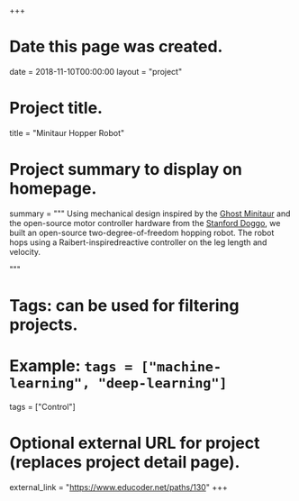 +++
# Date this page was created.
date = 2018-11-10T00:00:00
layout = "project"

# Project title.
title = "Minitaur Hopper Robot"

# Project summary to display on homepage.
summary = """
Using mechanical design inspired by the [Ghost Minitaur](https://kodlab.seas.upenn.edu/robots/ghost-minitaur/) and the open-source motor controller hardware from the [Stanford Doggo](https://github.com/Nate711/StanfordDoggoProject), we built an open-source two-degree-of-freedom hopping robot. The robot hops using a Raibert-inspiredreactive controller on the leg length and velocity.
 
 """

# Tags: can be used for filtering projects.
# Example: `tags = ["machine-learning", "deep-learning"]`
tags = ["Control"]

# Optional external URL for project (replaces project detail page).
external_link = "https://www.educoder.net/paths/130"
+++
